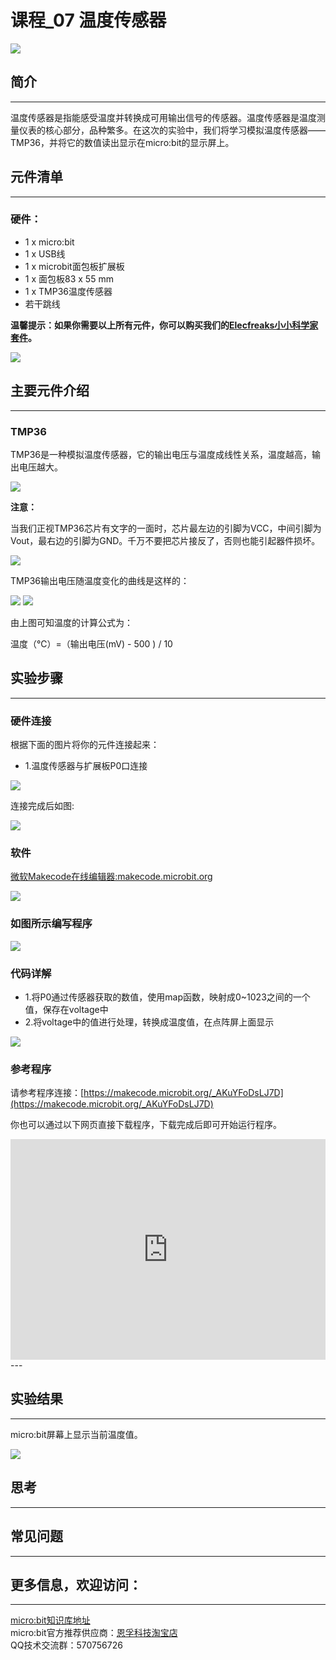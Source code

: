 # 课程_07 温度传感器

![](./images/fMCJitN.jpg)

## 简介
---
温度传感器是指能感受温度并转换成可用输出信号的传感器。温度传感器是温度测量仪表的核心部分，品种繁多。在这次的实验中，我们将学习模拟温度传感器——TMP36，并将它的数值读出显示在micro:bit的显示屏上。

## 元件清单
---
### 硬件：
- 1 x micro:bit
- 1 x USB线
- 1 x microbit面包板扩展板
- 1 x 面包板83 x 55 mm
- 1 x TMP36温度传感器  
- 若干跳线

**温馨提示：如果你需要以上所有元件，你可以购买我们的[Elecfreaks小小科学家套件](https://item.taobao.com/item.htm?spm=a1z10.1-c-s.w4024-17803785896.2.18dc3f94XOgpWg&id=562837851877&scene=taobao_shop)。**

![](./images/W4tseua.jpg)

## 主要元件介绍
---
### TMP36

TMP36是一种模拟温度传感器，它的输出电压与温度成线性关系，温度越高，输出电压越大。

![](./images/SDoXRcM.jpg)

**注意：**

当我们正视TMP36芯片有文字的一面时，芯片最左边的引脚为VCC，中间引脚为Vout，最右边的引脚为GND。千万不要把芯片接反了，否则也能引起器件损坏。

![](./images/P6ZkUDh.jpg)

TMP36输出电压随温度变化的曲线是这样的：

![](./images/5R7izFc.jpg)
![](./images/U2c4qdp.jpg)

由上图可知温度的计算公式为：

温度（℃）=（输出电压(mV) - 500 ) / 10

## 实验步骤
---
### 硬件连接
根据下面的图片将你的元件连接起来：

- 1.温度传感器与扩展板P0口连接

![](./images/HnUeLBR.jpg)

连接完成后如图:

![](./images/IAor80B.jpg)

### 软件

[微软Makecode在线编辑器:makecode.microbit.org](https://makecode.microbit.org/)

![](./images/JHZUvh2.png)

### 如图所示编写程序

![](./images/8kZxYpc.png)

### 代码详解
- 1.将P0通过传感器获取的数值，使用map函数，映射成0~1023之间的一个值，保存在voltage中
- 2.将voltage中的值进行处理，转换成温度值，在点阵屏上面显示

![](./images/8kZxYpc.png)

### 参考程序
请参考程序连接：[https://makecode.microbit.org/_AKuYFoDsLJ7D](https://makecode.microbit.org/_AKuYFoDsLJ7D)

你也可以通过以下网页直接下载程序，下载完成后即可开始运行程序。

<div style="position:relative;height:0;padding-bottom:70%;overflow:hidden;"><iframe style="position:absolute;top:0;left:0;width:100%;height:100%;" src="https://makecode.microbit.org/#pub:_AKuYFoDsLJ7D" frameborder="0" sandbox="allow-popups allow-forms allow-scripts allow-same-origin"></iframe></div>  
---

## 实验结果
---
micro:bit屏幕上显示当前温度值。

![](./images/b0w5PkN.gif)


## 思考
---

## 常见问题
---

## 更多信息，欢迎访问：
---
[micro:bit知识库地址](https://www.elecfreaks.com/learn-cn/)    
micro:bit官方推荐供应商：[恩孚科技淘宝店](https://shop69086944.taobao.com/?spm=a230r.7195193.1997079397.2.RSthR0)  
QQ技术交流群：570756726   



